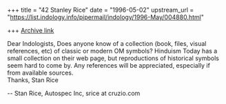 +++
title = "42 Stanley Rice"
date = "1996-05-02"
upstream_url = "https://list.indology.info/pipermail/indology/1996-May/004880.html"

+++
[Archive link](https://list.indology.info/pipermail/indology/1996-May/004880.html)

Dear Indologists,
Does anyone know of a collection (book, files, visual references, etc)
of classic or modern OM symbols? Hinduism Today has a small collection
on their web page, but reproductions of historical symbols seem hard
to come by. Any references will be appreciated, especially if from
available sources.  
Thanks, Stan Rice

-- 
Stan Rice, Autospec Inc, srice at cruzio.com  







